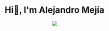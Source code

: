 <div id = "header" align = "center">
  <h1>Hi👋, I'm <strong>Alejandro Mejía</strong></h1>
  <img src="https://media.giphy.com/media/3oKIPnAiaMCws8nOsE/giphy.gif"/>
</div>

<!--
**Alejandrox27/Alejandrox27** is a ✨ _special_ ✨ repository because its `README.md` (this file) appears on your GitHub profile.

Here are some ideas to get you started:

- 🔭 I’m currently working on ...
- 🌱 I’m currently learning ...
- 👯 I’m looking to collaborate on ...
- 🤔 I’m looking for help with ...
- 💬 Ask me about ...
- 📫 How to reach me: ...
- 😄 Pronouns: ...
- ⚡ Fun fact: ...
-->
